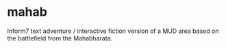 # mahab
Inform7 text adventure / interactive fiction version of a MUD area based on the battlefield from the Mahabharata. 
